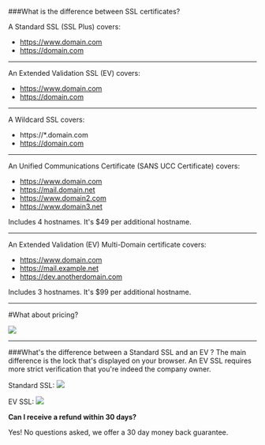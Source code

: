 ###What is the difference between SSL certificates?

A Standard SSL (SSL Plus) covers:

- https://www.domain.com
- https://domain.com

----------

An Extended Validation SSL (EV) covers:

- https://www.domain.com
- https://domain.com

----------
A Wildcard SSL  covers:

- https://*.domain.com 
- https://domain.com

----------


An Unified Communications Certificate (SANS UCC Certificate) covers:

- https://www.domain.com
- https://mail.domain.net
- https://www.domain2.com
- https://www.domain3.net


Includes 4 hostnames. It's $49 per additional hostname.

----------


An Extended Validation (EV) Multi-Domain certificate covers:

- https://www.domain.com
- https://mail.example.net
- https://dev.anotherdomain.com


Includes 3 hostnames. It's $99 per additional hostname.

----------

#What about pricing?

<img src="https://raw.githubusercontent.com/GearHost/docs/master/Images/sslcomparison.png"  />

----------


###What's the difference between a Standard SSL and an EV ?
The main difference is the lock that's displayed on your browser. An EV SSL requires more strict verification that you're indeed the company owner.

Standard SSL:
<img src="https://raw.githubusercontent.com/GearHost/docs/master/Images/sslgoogle.png" />

EV SSL:
<img src="https://raw.githubusercontent.com/GearHost/docs/master/Images/sslpaypal.png" />


**Can I receive a refund within 30 days?**

Yes! No questions asked, we offer a 30 day money back guarantee.